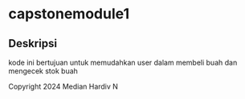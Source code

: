 # capstonemodule1

## Deskripsi
kode ini bertujuan untuk memudahkan user dalam membeli buah dan mengecek stok buah

Copyright 2024 Median Hardiv N
